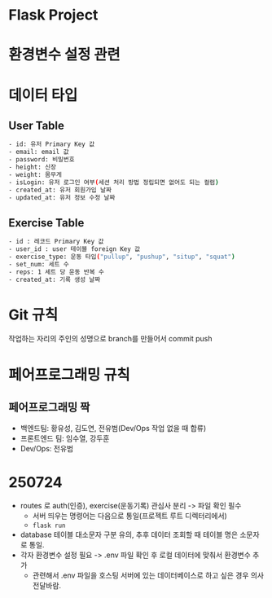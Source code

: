 # Flask Project

# 환경변수 설정 관련


# 데이터 타입

## User Table
```bash
- id: 유저 Primary Key 값
- email: email 값
- password: 비밀번호
- height: 신장
- weight: 몸무게
- isLogin: 유저 로그인 여부(세션 처리 방법 정립되면 없어도 되는 컬럼)
- created_at: 유저 회원가입 날짜
- updated_at: 유저 정보 수정 날짜
```

## Exercise Table
```bash
- id : 레코드 Primary Key 값
- user_id : user 테이블 foreign Key 값
- exercise_type: 운동 타입("pullup", "pushup", "situp", "squat")
- set_num: 세트 수
- reps: 1 세트 당 운동 반복 수
- created_at: 기록 생성 날짜
```

# Git 규칙
작업하는 자리의 주인의 성명으로 branch를 만들어서 commit push

# 페어프로그래밍 규칙

## 페어프로그래밍 짝
- 백엔드팀: 황유성, 김도연, 전유범(Dev/Ops 작업 없을 때 합류)
- 프론트엔드 팀: 임수열, 강두훈
- Dev/Ops: 전유범

# 250724
- routes 로 auth(인증), exercise(운동기록) 관심사 분리 -> 파일 확인 필수
    - 서버 띄우는 명령어는 다음으로 통일(프로젝트 루트 디렉터리에서)
    - `flask run`
- database 테이블 대소문자 구분 유의, 추후 데이터 조회할 때 테이블 명은 소문자로 통일.
- 각자 환경변수 설정 필요 -> .env 파일 확인 후 로컬 데이터에 맞춰서 환경변수 추가
    - 관련해서 .env 파일을 호스팅 서버에 있는 데이터베이스로 하고 싶은 경우 의사 전달바람.